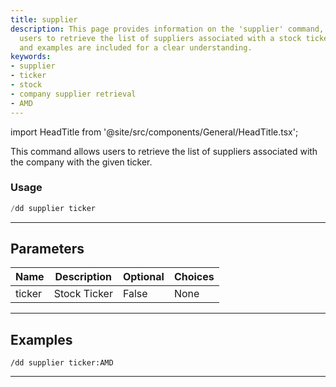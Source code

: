 ```yaml
---
title: supplier
description: This page provides information on the 'supplier' command, which allows
  users to retrieve the list of suppliers associated with a stock ticker. Usage, parameters,
  and examples are included for a clear understanding.
keywords:
- supplier
- ticker
- stock
- company supplier retrieval
- AMD
---
```


import HeadTitle from '@site/src/components/General/HeadTitle.tsx';

<HeadTitle title="supplier - Duedilligence - Discord - Reference | OpenBB Bot Docs" />

This command allows users to retrieve the list of suppliers associated with the company with the given ticker.

### Usage

```python wordwrap
/dd supplier ticker
```

---

## Parameters

| Name | Description | Optional | Choices |
| ---- | ----------- | -------- | ------- |
| ticker | Stock Ticker | False | None |


---

## Examples

```
/dd supplier ticker:AMD
```
---
